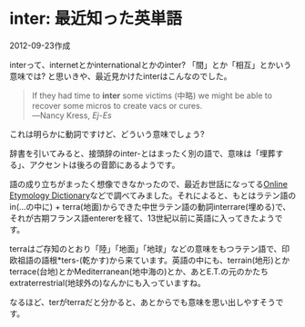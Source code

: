 # inter: 最近知った英単語

2012-09-23作成

interって、internetとかinternationalとかのinter? 「間」とか「相互」とかいう意味では? と思いきや、最近見かけたinterはこんなのでした。

> If they had time to **inter** some victims (中略) we might be able to recover some micros to create vacs or cures.  
> ―Nancy Kress, *Ej-Es*

これは明らかに動詞ですけど、どういう意味でしょう?

辞書を引いてみると、接頭辞のinter-とはまったく別の語で、意味は「埋葬する」、アクセントは後ろの音節にあるようです。

語の成り立ちがまったく想像できなかったので、最近お世話になってる[Online Etymology Dictionary](http://www.etymonline.com/)などで調べてみました。それによると、もとはラテン語のin(…の中に) + terra(地面)からできた中世ラテン語の動詞interrare(埋める)で、それが古期フランス語entererを経て、13世紀以前に英語に入ってきたようです。

terraはご存知のとおり「陸」「地面」「地球」などの意味をもつラテン語で、印欧祖語の語根*ters-(乾かす)から来ています。英語の中にも、terrain(地形)とかterrace(台地)とかMediterranean(地中海の)とか、あとE.T.の元のかたちextraterrestrial(地球外の)なんかにも入っていますね。

なるほど、terがterraだと分かると、あとからでも意味を思い出しやすそうです。
